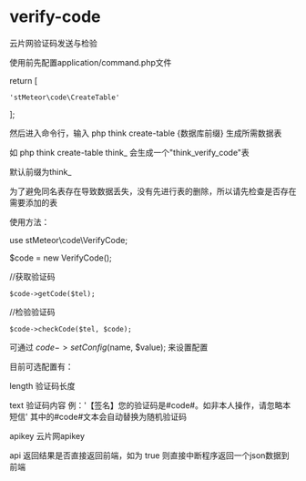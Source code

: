 # verify-code
云片网验证码发送与检验

使用前先配置application/command.php文件

return [

    'stMeteor\code\CreateTable'
    
];

然后进入命令行，输入 php think create-table {数据库前缀} 生成所需数据表

如 php think create-table think_ 会生成一个"think_verify_code"表

默认前缀为think_

为了避免同名表存在导致数据丢失，没有先进行表的删除，所以请先检查是否存在需要添加的表

使用方法：

use stMeteor\code\VerifyCode;

$code = new VerifyCode();

//获取验证码

    $code->getCode($tel);

//检验验证码

    $code->checkCode($tel, $code);

可通过 $code->setConfig($name, $value); 来设置配置

目前可选配置有：

length  验证码长度

text    验证码内容 例：'【签名】您的验证码是#code#。如非本人操作，请忽略本短信' 其中的#code#文本会自动替换为随机验证码

apikey  云片网apikey

api     返回结果是否直接返回前端，如为 true 则直接中断程序返回一个json数据到前端